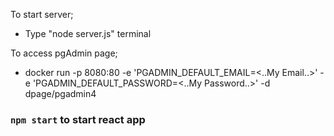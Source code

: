 To start server; 
* Type "node server.js" terminal

To access pgAdmin page; 
* docker run -p 8080:80 -e 'PGADMIN_DEFAULT_EMAIL=<..My Email..>' -e 'PGADMIN_DEFAULT_PASSWORD=<..My Password..>' -d dpage/pgadmin4


### `npm start` to start react app
